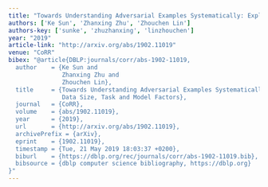```yaml
---
title: "Towards Understanding Adversarial Examples Systematically: Exploring Data Size, Task and Model Factors"
authors: ['Ke Sun', 'Zhanxing Zhu', 'Zhouchen Lin']
authors-key: ['sunke', 'zhuzhanxing', 'linzhouchen']
year: "2019"
article-link: "http://arxiv.org/abs/1902.11019"
venue: "CoRR"
bibex: "@article{DBLP:journals/corr/abs-1902-11019,
  author    = {Ke Sun and
               Zhanxing Zhu and
               Zhouchen Lin},
  title     = {Towards Understanding Adversarial Examples Systematically: Exploring
               Data Size, Task and Model Factors},
  journal   = {CoRR},
  volume    = {abs/1902.11019},
  year      = {2019},
  url       = {http://arxiv.org/abs/1902.11019},
  archivePrefix = {arXiv},
  eprint    = {1902.11019},
  timestamp = {Tue, 21 May 2019 18:03:37 +0200},
  biburl    = {https://dblp.org/rec/journals/corr/abs-1902-11019.bib},
  bibsource = {dblp computer science bibliography, https://dblp.org}
}"
---
```

